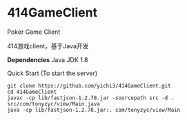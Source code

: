 # 414GameClient
Poker Game Client

414游戏client，基于Java开发

**Dependencies**
Java JDK 1.8

Quick Start (To start the server)

    git clone https://github.com/yichi3/414GameClient.git
    cd 414GameClient
    javac -cp lib/fastjson-1.2.78.jar -sourcepath src -d . src/com/tonyzyc/view/Main.java
    java -cp lib/fastjson-1.2.78.jar:. com/tonyzyc/view/Main